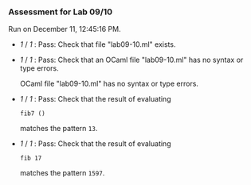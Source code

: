 ### Assessment for Lab 09/10

Run on December 11, 12:45:16 PM.

+  _1_ / _1_ : Pass: Check that file "lab09-10.ml" exists.

+  _1_ / _1_ : Pass: Check that an OCaml file "lab09-10.ml" has no syntax or type errors.

    OCaml file "lab09-10.ml" has no syntax or type errors.



+  _1_ / _1_ : Pass: 
Check that the result of evaluating
   ```
   fib7 ()
   ```
   matches the pattern `13`.

   




+  _1_ / _1_ : Pass: 
Check that the result of evaluating
   ```
   fib 17
   ```
   matches the pattern `1597`.

   




